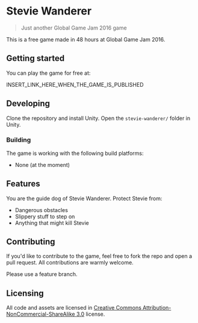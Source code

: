 # Stevie Wanderer
> Just another Global Game Jam 2016 game

This is a free game made in 48 hours at Global Game Jam 2016.

## Getting started

You can play the game for free at:

INSERT_LINK_HERE_WHEN_THE_GAME_IS_PUBLISHED

## Developing

Clone the repository and install Unity. Open the `stevie-wanderer/` folder in
Unity.

### Building

The game is working with the following build platforms:

* None (at the moment)

## Features

You are the guide dog of Stevie Wanderer. Protect Stevie from:
* Dangerous obstacles
* Slippery stuff to step on
* Anything that might kill Stevie

## Contributing

If you'd like to contribute to the game, feel free to fork the repo and open
a pull request. All contributions are warmly welcome.

Please use a feature branch.

## Licensing

All code and assets are licensed in
[Creative Commons Attribution-NonCommercial-ShareAlike 3.0][license] license.

[license]:http://creativecommons.org/licenses/by-nc-sa/3.0/
